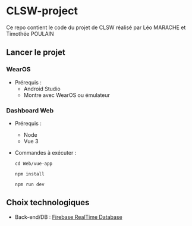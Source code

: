 # CLSW-project

Ce repo contient le code du projet de CLSW réalisé par Léo MARACHE et Timothée POULAIN

 ## Lancer le projet
 ### WearOS
 
 - Prérequis :
    - Android Studio
    - Montre avec WearOS ou émulateur
    
 ### Dashboard Web
 
 - Prérequis :
    - Node
    - Vue 3
    
 
 - Commandes à exécuter :
 
    ``cd Web/vue-app``
 
    ``npm install``
 
    ``npm run dev``

## Choix technologiques

 - Back-end/DB : [Firebase RealTime Database](https://console.firebase.google.com/u/0/project/clsw-fe777/database/clsw-fe777-default-rtdb/data/~2F)
